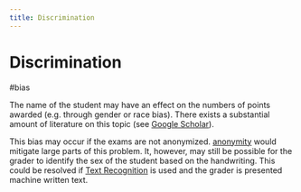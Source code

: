 ```yaml
---
title: Discrimination
---
```


# Discrimination

#bias

The name of the student may have an effect on the numbers of points awarded (e.g. through gender or race bias). There exists a substantial amount of literature on this topic (see [Google Scholar](https://scholar.google.ch/scholar?hl=de&as_sdt=0%2C5&q=grading+discrimination&oq=grading+discrim)).

This bias may occur if the exams are not anonymized. [anonymity](research/features/definitions/anonymity.md) would mitigate large parts of this problem. It, however, may still be possible for the grader to identify the sex of the student based on the handwriting. This could be resolved if [Text Recognition](research/features/definitions/text-recognition.md) is used and the grader is presented machine written text.
